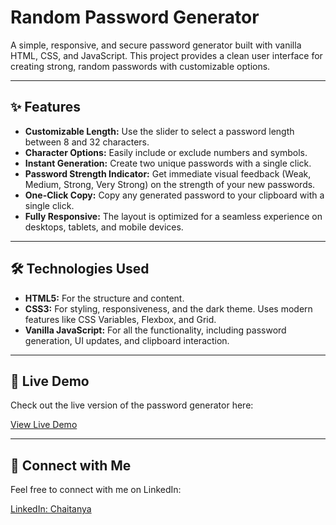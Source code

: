 # Random Password Generator

A simple, responsive, and secure password generator built with vanilla HTML, CSS, and JavaScript. This project provides a clean user interface for creating strong, random passwords with customizable options.

---

## ✨ Features

- **Customizable Length:** Use the slider to select a password length between 8 and 32 characters.
- **Character Options:** Easily include or exclude numbers and symbols.
- **Instant Generation:** Create two unique passwords with a single click.
- **Password Strength Indicator:** Get immediate visual feedback (Weak, Medium, Strong, Very Strong) on the strength of your new passwords.
- **One-Click Copy:** Copy any generated password to your clipboard with a single click.
- **Fully Responsive:** The layout is optimized for a seamless experience on desktops, tablets, and mobile devices.

---

## 🛠️ Technologies Used

- **HTML5:** For the structure and content.
- **CSS3:** For styling, responsiveness, and the dark theme. Uses modern features like CSS Variables, Flexbox, and Grid.
- **Vanilla JavaScript:** For all the functionality, including password generation, UI updates, and clipboard interaction.

---

## 🚀 Live Demo

Check out the live version of the password generator here:  

[View Live Demo](https://passwordhubb.netlify.app/)

---

## 🔗 Connect with Me

Feel free to connect with me on LinkedIn:  

[LinkedIn: Chaitanya](www.linkedin.com/in/chaitanyakeshniya)
